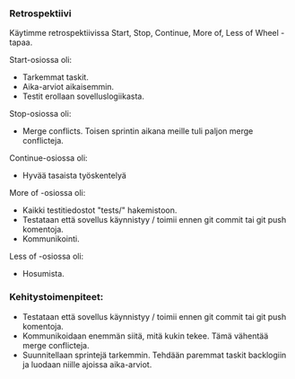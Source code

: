 ### Retrospektiivi


Käytimme retrospektiivissa Start, Stop, Continue, More of, Less of Wheel -tapaa.


Start-osiossa oli:
- Tarkemmat taskit.
- Aika-arviot aikaisemmin.
- Testit erollaan sovelluslogiikasta.


Stop-osiossa oli:
- Merge conflicts. Toisen sprintin aikana meille tuli paljon merge conflicteja.


Continue-osiossa oli:
- Hyvää tasaista työskentelyä


More of -osiossa oli:
- Kaikki testitiedostot "tests/" hakemistoon.
- Testataan että sovellus käynnistyy / toimii ennen git commit tai git push komentoja.
- Kommunikointi.


Less of -osiossa oli:
- Hosumista.


### Kehitystoimenpiteet:


- Testataan että sovellus käynnistyy / toimii ennen git commit tai git push komentoja.
- Kommunikoidaan enemmän siitä, mitä kukin tekee. Tämä vähentää merge conflicteja.
- Suunnitellaan sprintejä tarkemmin. Tehdään paremmat taskit backlogiin ja luodaan niille ajoissa aika-arviot.
